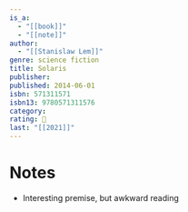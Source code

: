```yaml
---
is_a:
  - "[[book]]"
  - "[[note]]"
author:
  - "[[Stanislaw Lem]]"
genre: science fiction
title: Solaris
publisher: 
published: 2014-06-01
isbn: 571311571
isbn13: 9780571311576
category: 
rating: 🤞
last: "[[2021]]"
---
```

# Notes
- Interesting premise, but awkward reading
